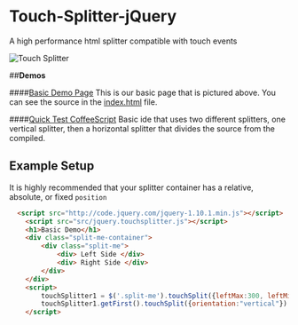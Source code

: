 Touch-Splitter-jQuery
=====================

A high performance html splitter compatible with touch events

![Touch Splitter](http://i.imgur.com/QkMajJa.png)

##**Demos**

####[Basic Demo Page](http://zombiehippie.github.io/Touch-Splitter-jQuery/)
This is our basic page that is pictured above. You can see the source in the [index.html](/index.html) file.

####[Quick Test CoffeeScript](http://zombiehippie.github.io/Quick-Test-CoffeeScript/)
Basic ide that uses two different splitters, one vertical splitter, then a horizontal splitter that divides the source from the compiled.

## Example Setup
It is highly recommended that your splitter container has a relative, absolute, or fixed `position`
```html
  <script src="http://code.jquery.com/jquery-1.10.1.min.js"></script>
	<script src="src/jquery.touchsplitter.js"></script>
	<h1>Basic Demo</h1>
	<div class="split-me-container">
		<div class="split-me">
			<div> Left Side </div>
			<div> Right Side </div>
		</div>
	</div>
	<script>
		touchSplitter1 = $('.split-me').touchSplit({leftMax:300, leftMin:100, dock:"left"})
		touchSplitter1.getFirst().touchSplit({orientation:"vertical"})
	</script>
```

